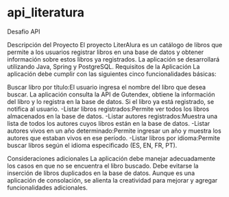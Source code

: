 # api_literatura
Desafio API

Descripción del Proyecto El proyecto LiterAlura es un catálogo de libros que permite a los usuarios registrar libros en una base de datos y obtener información sobre estos libros ya registrados. La aplicación se desarrollará utilizando Java, Spring y PostgreSQL. 
Requisitos de la Aplicación La aplicación debe cumplir con las siguientes cinco funcionalidades básicas:

Buscar libro por título:El usuario ingresa el nombre del libro que desea buscar. La aplicación consulta la API de Gutendex, obtiene la información del libro y lo registra en la base de datos. Si el libro ya está registrado, se notifica al usuario. 
-Listar libros registrados:Permite ver todos los libros almacenados en la base de datos. 
-Listar autores registrados:Muestra una lista de todos los autores cuyos libros están en la base de datos. 
-Listar autores vivos en un año determinado:Permite ingresar un año y muestra los autores que estaban vivos en ese período. 
-Listar libros por idioma:Permite buscar libros según el idioma especificado (ES, EN, FR, PT). 

Consideraciones adicionales La aplicación debe manejar adecuadamente los casos en que no se encuentra el libro buscado. Debe evitarse la inserción de libros duplicados en la base de datos. Aunque es una aplicación de consolación, se alienta la creatividad para mejorar y agregar funcionalidades adicionales. 
